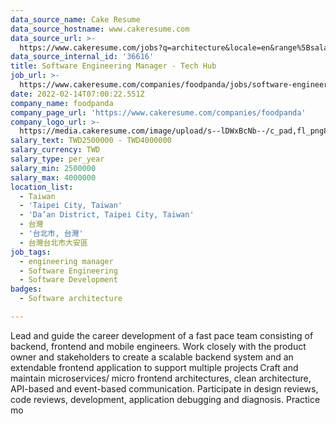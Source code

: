 ```yaml
---
data_source_name: Cake Resume
data_source_hostname: www.cakeresume.com
data_source_url: >-
  https://www.cakeresume.com/jobs?q=architecture&locale=en&range%5Bsalary_range%5D%5Bmin%5D=1000000&page=4
data_source_internal_id: '36616'
title: Software Engineering Manager - Tech Hub
job_url: >-
  https://www.cakeresume.com/companies/foodpanda/jobs/software-engineering-manager-tech-hub
date: 2022-02-14T07:00:22.551Z
company_name: foodpanda
company_page_url: 'https://www.cakeresume.com/companies/foodpanda'
company_logo_url: >-
  https://media.cakeresume.com/image/upload/s--lDWxBcNb--/c_pad,fl_png8,h_200,w_200/v1571369066/au7vxybehtibmj1uedt2.png
salary_text: TWD2500000 - TWD4000000
salary_currency: TWD
salary_type: per_year
salary_min: 2500000
salary_max: 4000000
location_list:
  - Taiwan
  - 'Taipei City, Taiwan'
  - 'Da’an District, Taipei City, Taiwan'
  - 台灣
  - '台北市, 台灣'
  - 台灣台北市大安區
job_tags:
  - engineering manager
  - Software Engineering
  - Software Development
badges:
  - Software architecture

---
```


Lead and guide the career development of a fast pace team consisting of backend, frontend and mobile engineers. Work closely with the product owner and stakeholders to create a scalable backend system and an extendable frontend application to support multiple projects Craft and maintain microservices/ micro frontend architectures, clean architecture, API-based and event-based communication. Participate in design reviews, code reviews, development, application debugging and diagnosis. Practice mo